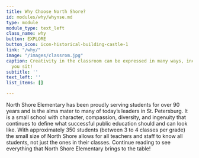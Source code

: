 ```yaml
---
title: Why Choose North Shore?
id: modules/why/whynse.md
type: module
module_type: text_left
class_name: why
button: EXPLORE
button_icon: icon-historical-building-castle-1
link: "/why/"
image: "/images/classrom.jpg"
caption: Creativity in the classroom can be expressed in many ways, including how
  you sit!
subtitle: ''
text_left: ''
list_items: []

---
```

North Shore Elementary has been proudly serving students for over 90 years and is the alma mater to many of today’s leaders in St. Petersburg.  It is a small school with character, compassion, diversity, and ingenuity that continues to define what successful public education should and can look like.  With approximately 350 students (between 3 to 4 classes per grade) the small size of North Shore allows for all teachers and staff to know all students, not just the ones in their classes.  Continue reading to see everything that North Shore Elementary brings to the table!